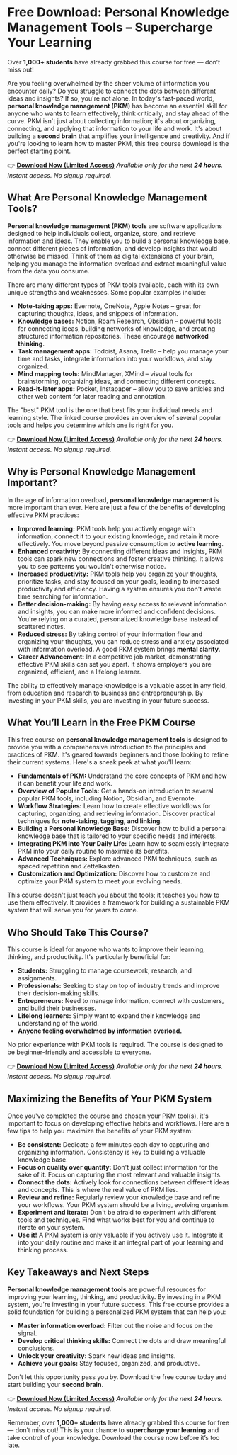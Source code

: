 # Free Download: Personal Knowledge Management Tools – Supercharge Your Learning

Over **1,000+ students** have already grabbed this course for free — don’t miss out!

Are you feeling overwhelmed by the sheer volume of information you encounter daily? Do you struggle to connect the dots between different ideas and insights? If so, you're not alone. In today's fast-paced world, **personal knowledge management (PKM)** has become an essential skill for anyone who wants to learn effectively, think critically, and stay ahead of the curve. PKM isn't just about collecting information; it's about organizing, connecting, and applying that information to your life and work. It's about building a **second brain** that amplifies your intelligence and creativity. And if you're looking to learn how to master PKM, this free course download is the perfect starting point.

👉 **[Download Now (Limited Access)](https://udemywork.com/personal-knowledge-management-tools)**
_Available only for the next **24 hours**. Instant access. No signup required._

## What Are Personal Knowledge Management Tools?

**Personal knowledge management (PKM) tools** are software applications designed to help individuals collect, organize, store, and retrieve information and ideas. They enable you to build a personal knowledge base, connect different pieces of information, and develop insights that would otherwise be missed. Think of them as digital extensions of your brain, helping you manage the information overload and extract meaningful value from the data you consume.

There are many different types of PKM tools available, each with its own unique strengths and weaknesses. Some popular examples include:

*   **Note-taking apps:** Evernote, OneNote, Apple Notes – great for capturing thoughts, ideas, and snippets of information.
*   **Knowledge bases:** Notion, Roam Research, Obsidian – powerful tools for connecting ideas, building networks of knowledge, and creating structured information repositories. These encourage **networked thinking**.
*   **Task management apps:** Todoist, Asana, Trello – help you manage your time and tasks, integrate information into your workflows, and stay organized.
*   **Mind mapping tools:** MindManager, XMind – visual tools for brainstorming, organizing ideas, and connecting different concepts.
*   **Read-it-later apps:** Pocket, Instapaper – allow you to save articles and other web content for later reading and annotation.

The "best" PKM tool is the one that best fits your individual needs and learning style. The linked course provides an overview of several popular tools and helps you determine which one is right for you.

👉 **[Download Now (Limited Access)](https://udemywork.com/personal-knowledge-management-tools)**
_Available only for the next **24 hours**. Instant access. No signup required._

## Why is Personal Knowledge Management Important?

In the age of information overload, **personal knowledge management** is more important than ever. Here are just a few of the benefits of developing effective PKM practices:

*   **Improved learning:** PKM tools help you actively engage with information, connect it to your existing knowledge, and retain it more effectively. You move beyond passive consumption to **active learning**.
*   **Enhanced creativity:** By connecting different ideas and insights, PKM tools can spark new connections and foster creative thinking. It allows you to see patterns you wouldn't otherwise notice.
*   **Increased productivity:** PKM tools help you organize your thoughts, prioritize tasks, and stay focused on your goals, leading to increased productivity and efficiency. Having a system ensures you don't waste time searching for information.
*   **Better decision-making:** By having easy access to relevant information and insights, you can make more informed and confident decisions. You're relying on a curated, personalized knowledge base instead of scattered notes.
*   **Reduced stress:** By taking control of your information flow and organizing your thoughts, you can reduce stress and anxiety associated with information overload. A good PKM system brings **mental clarity**.
*   **Career Advancement:** In a competitive job market, demonstrating effective PKM skills can set you apart. It shows employers you are organized, efficient, and a lifelong learner.

The ability to effectively manage knowledge is a valuable asset in any field, from education and research to business and entrepreneurship. By investing in your PKM skills, you are investing in your future success.

## What You’ll Learn in the Free PKM Course

This free course on **personal knowledge management tools** is designed to provide you with a comprehensive introduction to the principles and practices of PKM. It's geared towards beginners and those looking to refine their current systems. Here's a sneak peek at what you'll learn:

*   **Fundamentals of PKM:** Understand the core concepts of PKM and how it can benefit your life and work.
*   **Overview of Popular Tools:** Get a hands-on introduction to several popular PKM tools, including Notion, Obsidian, and Evernote.
*   **Workflow Strategies:** Learn how to create effective workflows for capturing, organizing, and retrieving information. Discover practical techniques for **note-taking, tagging, and linking**.
*   **Building a Personal Knowledge Base:** Discover how to build a personal knowledge base that is tailored to your specific needs and interests.
*   **Integrating PKM into Your Daily Life:** Learn how to seamlessly integrate PKM into your daily routine to maximize its benefits.
*   **Advanced Techniques:** Explore advanced PKM techniques, such as spaced repetition and Zettelkasten.
*   **Customization and Optimization:** Discover how to customize and optimize your PKM system to meet your evolving needs.

This course doesn't just teach you about the tools; it teaches you *how* to use them effectively. It provides a framework for building a sustainable PKM system that will serve you for years to come.

## Who Should Take This Course?

This course is ideal for anyone who wants to improve their learning, thinking, and productivity. It's particularly beneficial for:

*   **Students:** Struggling to manage coursework, research, and assignments.
*   **Professionals:** Seeking to stay on top of industry trends and improve their decision-making skills.
*   **Entrepreneurs:** Need to manage information, connect with customers, and build their businesses.
*   **Lifelong learners:** Simply want to expand their knowledge and understanding of the world.
*   **Anyone feeling overwhelmed by information overload.**

No prior experience with PKM tools is required. The course is designed to be beginner-friendly and accessible to everyone.

👉 **[Download Now (Limited Access)](https://udemywork.com/personal-knowledge-management-tools)**
_Available only for the next **24 hours**. Instant access. No signup required._

## Maximizing the Benefits of Your PKM System

Once you've completed the course and chosen your PKM tool(s), it's important to focus on developing effective habits and workflows. Here are a few tips to help you maximize the benefits of your PKM system:

*   **Be consistent:** Dedicate a few minutes each day to capturing and organizing information. Consistency is key to building a valuable knowledge base.
*   **Focus on quality over quantity:** Don't just collect information for the sake of it. Focus on capturing the most relevant and valuable insights.
*   **Connect the dots:** Actively look for connections between different ideas and concepts. This is where the real value of PKM lies.
*   **Review and refine:** Regularly review your knowledge base and refine your workflows. Your PKM system should be a living, evolving organism.
*   **Experiment and iterate:** Don't be afraid to experiment with different tools and techniques. Find what works best for you and continue to iterate on your system.
*   **Use it!** A PKM system is only valuable if you actively use it. Integrate it into your daily routine and make it an integral part of your learning and thinking process.

## Key Takeaways and Next Steps

**Personal knowledge management tools** are powerful resources for improving your learning, thinking, and productivity. By investing in a PKM system, you're investing in your future success. This free course provides a solid foundation for building a personalized PKM system that can help you:

*   **Master information overload:** Filter out the noise and focus on the signal.
*   **Develop critical thinking skills:** Connect the dots and draw meaningful conclusions.
*   **Unlock your creativity:** Spark new ideas and insights.
*   **Achieve your goals:** Stay focused, organized, and productive.

Don't let this opportunity pass you by. Download the free course today and start building your **second brain**.

👉 **[Download Now (Limited Access)](https://udemywork.com/personal-knowledge-management-tools)**
_Available only for the next **24 hours**. Instant access. No signup required._

Remember, over **1,000+ students** have already grabbed this course for free — don’t miss out! This is your chance to **supercharge your learning** and take control of your knowledge. Download the course now before it’s too late.
